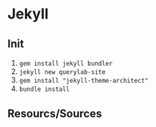 # Jekyll

## Init
1. `gem install jekyll bundler`
1. `jekyll new querylab-site`
1. `gem install "jekyll-theme-architect"`
1. `bundle install`


## Resourcs/Sources